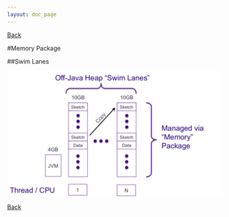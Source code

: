 ```yaml
---
layout: doc_page
---
```

[Back](/docs/Features.html)

#Memory Package


##Swim Lanes

<img class="ds-img" src="/docs/img/SwimLanes.png" alt="SwimLanes" />


[Back](/docs/Features.html)
